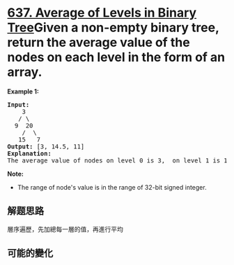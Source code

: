 # [637. Average of Levels in Binary Tree](https://leetcode.com/problems/average-of-levels-in-binary-tree/)Given a non-empty binary tree, return the average value of the nodes on each level in the form of an array.
**Example 1:**


<pre><b>Input:</b>
    3
   / \
  9  20
    /  \
   15   7
<b>Output:</b> [3, 14.5, 11]
<b>Explanation:</b>
The average value of nodes on level 0 is 3,  on level 1 is 14.5, and on level 2 is 11. Hence return [3, 14.5, 11].
</pre>



**Note:**

- The range of node&#39;s value is in the range of 32-bit signed integer.



##  解题思路

層序遍歷，先加總每一層的值，再進行平均

##  可能的變化

